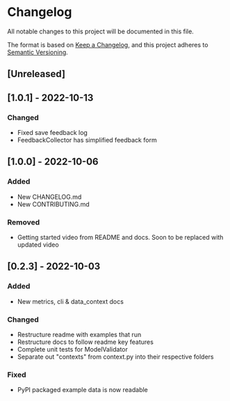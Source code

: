 # Changelog
All notable changes to this project will be documented in this file.

The format is based on [Keep a Changelog](https://keepachangelog.com/en/1.0.0/),
and this project adheres to [Semantic Versioning](https://semver.org/spec/v2.0.0.html).

## [Unreleased]


## [1.0.1] - 2022-10-13
### Changed
- Fixed save feedback log
- FeedbackCollector has simplified feedback form

## [1.0.0] - 2022-10-06
### Added
- New CHANGELOG.md
- New CONTRIBUTING.md

### Removed
- Getting started video from README and docs. Soon to be replaced with updated video

## [0.2.3] - 2022-10-03
### Added
- New metrics, cli & data_context docs

### Changed
- Restructure readme with examples that run
- Restructure docs to follow readme key features
- Complete unit tests for ModelValidator
- Separate out "contexts" from context.py into their respective folders

### Fixed
- PyPI packaged example data is now readable
